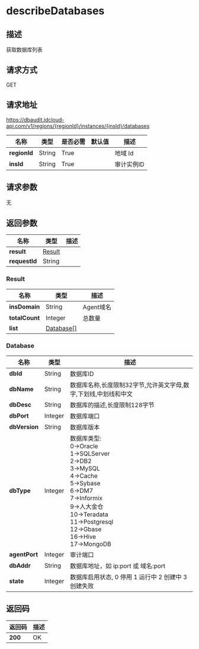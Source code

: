 # describeDatabases


## 描述
获取数据库列表

## 请求方式
GET

## 请求地址
https://dbaudit.jdcloud-api.com/v1/regions/{regionId}/instances/{insId}/databases

|名称|类型|是否必需|默认值|描述|
|---|---|---|---|---|
|**regionId**|String|True| |地域 Id|
|**insId**|String|True| |审计实例ID|

## 请求参数
无


## 返回参数
|名称|类型|描述|
|---|---|---|
|**result**|[Result](describedatabases#result)| |
|**requestId**|String| |

### <div id="result">Result</div>
|名称|类型|描述|
|---|---|---|
|**insDomain**|String|Agent域名|
|**totalCount**|Integer|总数量|
|**list**|[Database[]](describedatabases#database)| |
### <div id="database">Database</div>
|名称|类型|描述|
|---|---|---|
|**dbId**|String|数据库ID|
|**dbName**|String|数据库名称,长度限制32字节,允许英文字母,数字,下划线,中划线和中文|
|**dbDesc**|String|数据库的描述,长度限制128字节|
|**dbPort**|Integer|数据库端口|
|**dbVersion**|String|数据库版本|
|**dbType**|Integer|数据库类型: <br>0->Oracle<br>1->SQLServer<br>2->DB2<br>3->MySQL<br>4->Cache<br>5->Sybase<br>6->DM7<br>7->Informix<br>9->人大金仓<br>10->Teradata<br>11->Postgresql<br>12->Gbase<br>16->Hive<br>17->MongoDB<br>|
|**agentPort**|Integer|审计端口|
|**dbAddr**|String|数据库地址，如 ip:port 或 域名:port|
|**state**|Integer|数据库启用状态, 0 停用 1 运行中 2 创建中 3 创建失败|

## 返回码
|返回码|描述|
|---|---|
|**200**|OK|
